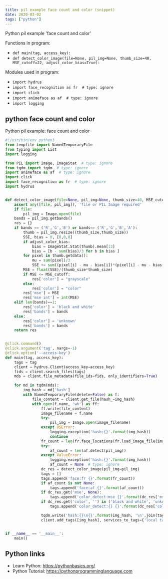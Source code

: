 ```yaml
---
title: pil example face count and color (snippet)
date: 2020-03-02
tags: ["python"]
---
```

Python pil example 'face count and color'

Functions in program: 
* `def main(tag, access_key):`
* `def detect_color_image(file=None, pil_img=None, thumb_size=40, MSE_cutoff=22, adjust_color_bias=True):`

Modules used in program: 
* `import hydrus`
* `import face_recognition as fr  # type: ignore`
* `import click`
* `import animeface as af  # type: ignore`
* `import logging`

## python face count and color

Python pil example: face count and color

```python
#!/usr/bin/env python3
from tempfile import NamedTemporaryFile
from typing import List
import logging

from PIL import Image, ImageStat  # type: ignore
from tqdm import tqdm  # type: ignore
import animeface as af  # type: ignore
import click
import face_recognition as fr  # type: ignore
import hydrus


def detect_color_image(file=None, pil_img=None, thumb_size=40, MSE_cutoff=22, adjust_color_bias=True):
    assert any([file, pil_img]), 'file or PIL Image required'
    if file:
        pil_img = Image.open(file)
    bands = pil_img.getbands()
    res = {}
    if bands == ('R','G','B') or bands== ('R','G','B','A'):
        thumb = pil_img.resize((thumb_size,thumb_size))
        SSE, bias = 0, [0,0,0]
        if adjust_color_bias:
            bias = ImageStat.Stat(thumb).mean[:3]
            bias = [b - sum(bias)/3 for b in bias ]
        for pixel in thumb.getdata():
            mu = sum(pixel)/3
            SSE += sum((pixel[i] - mu - bias[i])*(pixel[i] - mu - bias[i]) for i in [0,1,2])
        MSE = float(SSE)/(thumb_size*thumb_size)
        if MSE <= MSE_cutoff:
            res['color'] = "grayscale"
        else:
            res['color'] = "color"
        res['mse'] = MSE
        res['mse int'] = int(MSE)
    elif len(bands)==1:
        res['color'] = 'black and white'
        res['bands'] = bands
    else:
        res['color'] = 'unknown'
        res['bands'] = bands
    return res


@click.command()
@click.argument('tag', nargs=-1)
@click.option('--access-key')
def main(tag, access_key):
    tags = tag
    client = hydrus.Client(access_key=access_key)
    fids = client.search_files(tags)
    mds = client.file_metadata(file_ids=fids, only_identifiers=True)

    for md in tqdm(mds):
        img_hash = md['hash']
        with NamedTemporaryFile(delete=False) as f:
            file_content = client.get_file(hash_=img_hash)
            with open(f.name, 'wb') as ff:
                ff.write(file_content)
                image_filename = f.name
                try:
                    pil_img = Image.open(image_filename)
                except OSError:
                    logging.exception('hash:{}'.format(img_hash))
                    continue
                fr_count = len(fr.face_locations(fr.load_image_file(image_filename)))
                try:
                    af_count = len(af.detect(pil_img))
                except ValueError:
                    logging.exception('hash:{}'.format(img_hash))
                    af_count = None  # type: ignore
                dc_res = detect_color_image(pil_img=pil_img)
                tags = []
                tags.append('face:fr {}'.format(fr_count))
                if af_count is not None:
                    tags.append('face:af {}'.format(af_count))
                if dc_res.get('mse', None):
                    tags.append('color_detect:mse {}'.format(dc_res['mse int']))
                if dc_res.get('color', '') in ('black and white', 'unknown'):
                    tags.append('color_detect:{} {}'.format(dc_res['color'], dc_res['bands']))

                tqdm.write('hash:{}\n{}'.format(img_hash, '\n'.join(tags)))
                client.add_tags([img_hash], services_to_tags={'local tags': tags})


if __name__ == '__main__':
    main()

```

## Python links

- Learn Python: https://pythonbasics.org/
- Python Tutorial: https://pythonprogramminglanguage.com

